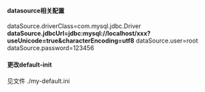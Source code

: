 #### datasource相关配置

dataSource.driverClass=com.mysql.jdbc.Driver
**dataSource.jdbcUrl=jdbc:mysql://localhost/xxx?useUnicode=true&characterEncoding=utf8**
dataSource.user=root
dataSource.password=123456

#### 更改default-init

见文件  ./my-default.ini